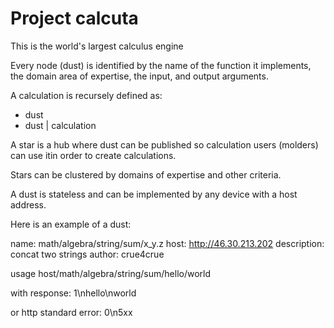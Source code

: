 # Project calcuta

This is the world's largest calculus engine

Every node (dust) is identified by the name of the function it implements, the domain area of expertise, the input, and output arguments.

A calculation is recursely defined as:

- dust
- dust | calculation

A star is a hub where dust can be published so calculation users (molders) can use itin order to create calculations.

Stars can be clustered by domains of expertise and other criteria.

A dust is stateless and can be implemented by any device with a host address.

Here is an example of a dust:

name: math/algebra/string/sum/x_y.z
host: http://46.30.213.202
description: concat two strings
author: crue4crue

usage host/math/algebra/string/sum/hello/world

with response:
1\nhello\nworld

or http standard error:
0\n5xx
